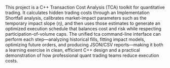 This project is a C++ Transaction Cost Analysis (TCA) toolkit for quantitative trading. It calculates hidden trading costs through an Implementation Shortfall analysis, calibrates market-impact parameters such as the temporary impact slope (η), and then uses those estimates to generate an optimized execution schedule that balances cost and risk while respecting participation-of-volume caps. The unified tca command-line interface can perform each step—analyzing historical fills, fitting impact models, optimizing future orders, and producing JSON/CSV reports—making it both a learning exercise in clean, efficient C++ design and a practical demonstration of how professional quant trading teams reduce execution costs.
